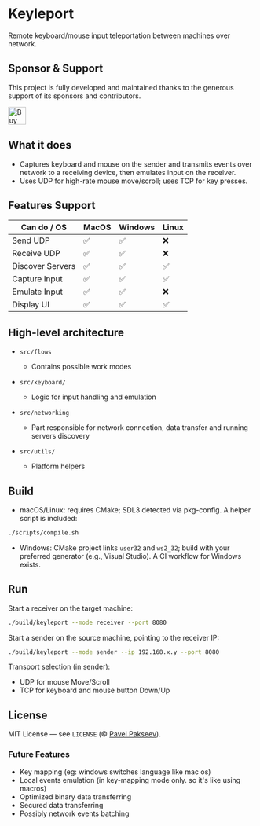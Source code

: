 # Keyleport

Remote keyboard/mouse input teleportation between machines over network.

## Sponsor & Support

This project is fully developed and maintained thanks to the generous support of its sponsors and contributors.

<a href='https://ko-fi.com/Y8Y315L7NK' target='_blank'><img height='36' style='border:0px;height:36px;' src='https://storage.ko-fi.com/cdn/kofi2.png?v=6' border='0' alt='Buy Me a Coffee at ko-fi.com' /></a>

## What it does

- Captures keyboard and mouse on the sender and transmits events over network to a receiving device, then emulates input on the receiver.
- Uses UDP for high-rate mouse move/scroll; uses TCP for key presses.

## Features Support

| Can do / OS      | MacOS | Windows | Linux |
| ---------------- | ----- | ------- | ----- |
| Send UDP         | ✅    | ✅      | ❌    |
| Receive UDP      | ✅    | ✅      | ❌    |
| Discover Servers | ✅    | ✅      | ✅    |
| Capture Input    | ✅    | ✅      | ✅    |
| Emulate Input    | ✅    | ✅      | ❌    |
| Display UI       | ✅    | ✅      | ✅    |

## High-level architecture

- `src/flows`

  - Contains possible work modes

- `src/keyboard/`

  - Logic for input handling and emulation

- `src/networking`

  - Part responsible for network connection, data transfer and running servers discovery

- `src/utils/`
  - Platform helpers

## Build

- macOS/Linux: requires CMake; SDL3 detected via pkg-config. A helper script is included:

```sh
./scripts/compile.sh
```

- Windows: CMake project links `user32` and `ws2_32`; build with your preferred generator (e.g., Visual Studio). A CI workflow for Windows exists.

## Run

Start a receiver on the target machine:

```sh
./build/keyleport --mode receiver --port 8080
```

Start a sender on the source machine, pointing to the receiver IP:

```sh
./build/keyleport --mode sender --ip 192.168.x.y --port 8080
```

Transport selection (in sender):

- UDP for mouse Move/Scroll
- TCP for keyboard and mouse button Down/Up

## License

MIT License — see `LICENSE` (© [Pavel Pakseev](https://www.linkedin.com/in/pavel-pakseev/)).

### Future Features

- Key mapping (eg: windows switches language like mac os)
- Local events emulation (in key-mapping mode only. so it's like using macros)
- Optimized binary data transferring
- Secured data transferring
- Possibly network events batching
